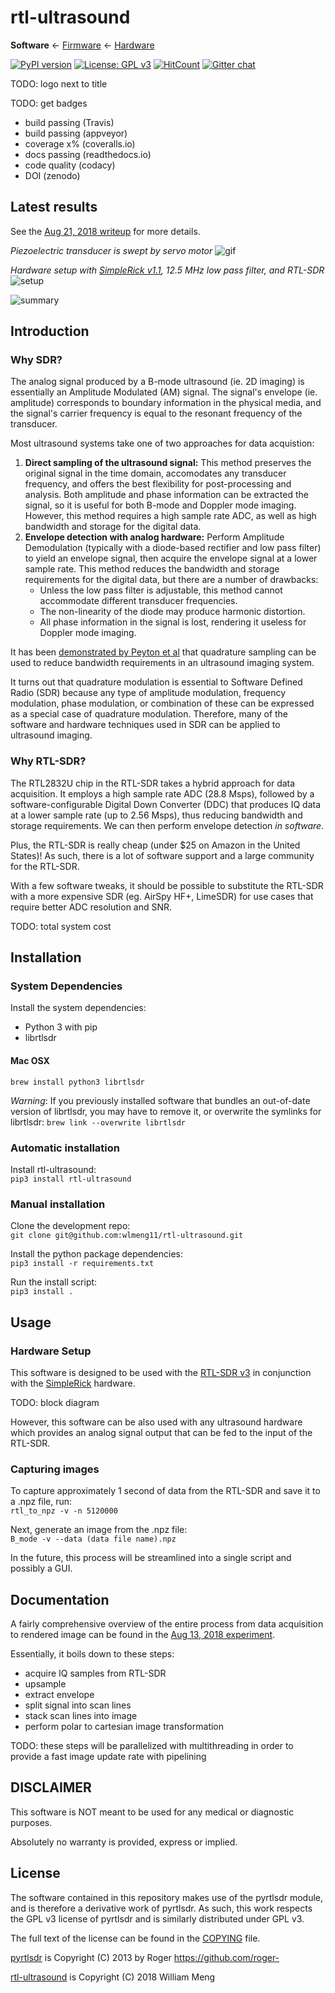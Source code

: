 # rtl-ultrasound

**Software**
&larr;
[Firmware](https://github.com/wlmeng11/SimpleRick_firmware)
&larr;
[Hardware](https://github.com/wlmeng11/SimpleRick)

[![PyPI version](https://badge.fury.io/py/rtl-ultrasound.svg)](https://badge.fury.io/py/rtl-ultrasound)
[![License: GPL v3](https://img.shields.io/badge/License-GPL%20v3-blue.svg)](https://www.gnu.org/licenses/gpl-3.0)
[![HitCount](http://hits.dwyl.io/wlmeng11/rtl-ultrasound.svg)](http://hits.dwyl.io/wlmeng11/rtl-ultrasound)
[![Gitter chat](https://badges.gitter.im/gitterHQ/gitter.png)](https://gitter.im/rtl-ultrasound/Lobby)


TODO: logo next to title

TODO: get badges

* build passing (Travis)
* build passing (appveyor)
* coverage x% (coveralls.io)
* docs passing (readthedocs.io)
* code quality (codacy)
* DOI (zenodo)


## Latest results

See the [Aug 21, 2018 writeup](experiments/20180821/README.md) for more details.

_Piezoelectric transducer is swept by servo motor_
![gif](experiments/20180821/DSCN7889.gif)

_Hardware setup with [SimpleRick v1.1](https://github.com/wlmeng11/SimpleRick/), 12.5 MHz low pass filter, and RTL-SDR_
![setup](experiments/20180821/DSCN7892.JPG)

![summary](experiments/20180821/ControlAnd2Weights.png)

## Introduction

### Why SDR?
The analog signal produced by a B-mode ultrasound (ie. 2D imaging)
is essentially an Amplitude Modulated (AM) signal. The signal's envelope (ie. amplitude) corresponds to boundary information in the physical media, and the signal's carrier frequency is equal to the resonant frequency of the transducer.

Most ultrasound systems take one of two approaches for data acquistion:

1. **Direct sampling of the ultrasound signal:**
This method preserves the original signal in the time domain, accomodates any transducer frequency, and offers the best flexibility for post-processing and analysis. Both amplitude and phase information can be extracted the signal, so it is useful for both B-mode and Doppler mode imaging.
However, this method requires a high sample rate ADC, as well as high bandwidth and storage for the digital data. 
2. **Envelope detection with analog hardware:** Perform Amplitude Demodulation (typically with a diode-based rectifier and low pass filter) to yield an envelope signal, then acquire the envelope signal at a lower sample rate.
This method reduces the bandwidth and storage requirements for the digital data, but there are a number of drawbacks: 
	* Unless the low pass filter is adjustable, this method cannot accommodate different transducer frequencies.
	* The non-linearity of the diode may produce harmonic distortion.
	* All phase information in the signal is lost, rendering it useless for Doppler mode imaging.

It has been [demonstrated by Peyton et al](https://biomedical-engineering-online.biomedcentral.com/articles/10.1186/s12938-018-0512-6) that quadrature sampling can be used to reduce bandwidth requirements in an ultrasound imaging system.

It turns out that quadrature modulation is essential to Software Defined Radio (SDR) because any type of amplitude modulation, frequency modulation, phase modulation, or combination of these can be expressed as a special case of quadrature modulation. Therefore, many of the software and hardware techniques used in SDR can be applied to ultrasound imaging.


### Why RTL-SDR?
The RTL2832U chip in the RTL-SDR takes a hybrid approach for data acquisition. It employs a high sample rate ADC (28.8 Msps), followed by a software-configurable Digital Down Converter (DDC) that produces IQ data at a lower sample rate (up to 2.56 Msps), thus reducing bandwidth and storage requirements. We can then perform envelope detection *in software*.

Plus, the RTL-SDR is really cheap (under $25 on Amazon in the United States)!
As such, there is a lot of software support and a large community for the RTL-SDR.

With a few software tweaks, it should be possible to substitute the RTL-SDR with a more expensive SDR (eg. AirSpy HF+, LimeSDR) for use cases that require better ADC resolution and SNR.

TODO: total system cost

## Installation
### System Dependencies
Install the system dependencies:

* Python 3 with pip
* librtlsdr

#### Mac OSX
`brew install python3 librtlsdr`

*Warning*: If you previously installed software that bundles an out-of-date version of librtlsdr,
you may have to remove it, or overwrite the symlinks for librtlsdr: `brew link --overwrite librtlsdr`

### Automatic installation
Install rtl-ultrasound:  
`pip3 install rtl-ultrasound`

### Manual installation
Clone the development repo:  
`git clone git@github.com:wlmeng11/rtl-ultrasound.git`

Install the python package dependencies:  
`pip3 install -r requirements.txt`

Run the install script:  
`pip3 install .`

## Usage
### Hardware Setup
This software is designed to be used with the [RTL-SDR v3](https://www.rtl-sdr.com/buy-rtl-sdr-dvb-t-dongles/)
in conjunction with the [SimpleRick](https://github.com/wlmeng11/SimpleRick) hardware.

TODO: block diagram

However, this software can be also used with any ultrasound hardware which
provides an analog signal output that can be fed to the input of the RTL-SDR.

### Capturing images
To capture approximately 1 second of data from the RTL-SDR and save it to a .npz file, run:  
`rtl_to_npz -v -n 5120000`

Next, generate an image from the .npz file:  
`B_mode -v --data (data file name).npz`

In the future, this process will be streamlined into a single script and possibly a GUI.

## Documentation
A fairly comprehensive overview of the entire process from data acquisition to rendered image
can be found in the [Aug 13, 2018 experiment](experiments/20180813/rtlsdr_ultrasound_test.ipynb).

Essentially, it boils down to these steps:

* acquire IQ samples from RTL-SDR
* upsample
* extract envelope
* split signal into scan lines
* stack scan lines into image
* perform polar to cartesian image transformation

TODO: these steps will be parallelized with multithreading in order to
provide a fast image update rate with pipelining

## DISCLAIMER
This software is NOT meant to be used for any medical or diagnostic purposes.

Absolutely no warranty is provided, express or implied.

## License
The software contained in this repository makes use of the pyrtlsdr module, and is therefore a derivative work of pyrtlsdr. As such, this work respects the GPL v3 license of pyrtlsdr and is similarly distributed under GPL v3.

The full text of the license can be found in the [COPYING](COPYING) file.

[pyrtlsdr](https://github.com/roger-/pyrtlsdr) is Copyright (C) 2013 by Roger https://github.com/roger-

[rtl-ultrasound](https://github.com/wlmeng11/rtl-ultrasound/) is Copyright (C) 2018 William Meng
